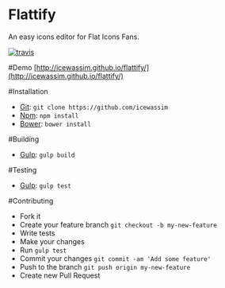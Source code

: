 # Flattify
An easy icons editor for Flat Icons Fans.

[![travis](https://api.travis-ci.org/icewassim/flattify.svg?branch=master)](https://travis-ci.org/icewassim/flattify)

#Demo
 [http://icewassim.github.io/flattify/](http://icewassim.github.io/flattify/)

#Installation
* [Git](https://git-scm.com/): `git clone https://github.com/icewassim`
* [Npm](https://www.npmjs.org/): `npm install`
* [Bower](http://bower.io/): `bower install`

#Building
* [Gulp](http://gulpjs.com/): `gulp build`

#Testing
* [Gulp](http://gulpjs.com/): `gulp test`

#Contributing

* Fork it
* Create your feature branch `git checkout -b my-new-feature`
* Write tests
* Make your changes
* Run `gulp test`
* Commit your changes `git commit -am 'Add some feature'`
* Push to the branch `git push origin my-new-feature`
* Create new Pull Request
